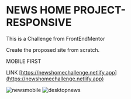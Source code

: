# NEWS HOME PROJECT- RESPONSIVE

This is a Challenge from FrontEndMentor

Create the proposed site from scratch.

MOBILE FIRST

LINK [https://newshomechallenge.netlify.app](https://newshomechallenge.netlify.app)

![newsmobile](https://user-images.githubusercontent.com/97759504/210403523-c13ec2e6-f281-4c05-a45b-a085570b58d9.png)
![desktopnews](https://user-images.githubusercontent.com/97759504/210403539-b4c84341-8a82-4ae2-ba51-b4eee123482c.png)

